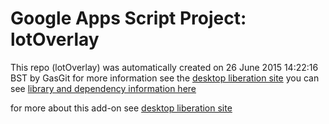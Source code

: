 # Google Apps Script Project: lotOverlay
This repo (lotOverlay) was automatically created on 26 June 2015 14:22:16 BST by GasGit
for more information see the [desktop liberation site](https://sites.google.com/a/mcpher.com/share/Home/excelquirks/gassnips/buquerysheets "desktop liberation")
you can see [library and dependency information here](dependencies.md)

for more about this add-on see [desktop liberation site](https://ramblings.mcpher.com/apps-script/add-ons/plotting-maps-with-overlays-sheets-add-on-starter/ "desktop liberation")
